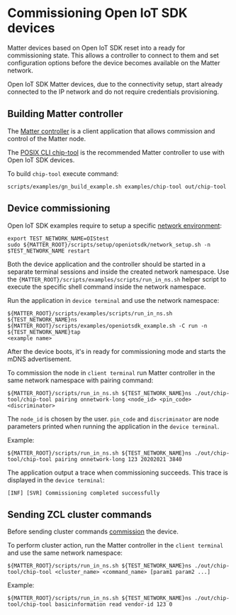 # Commissioning Open IoT SDK devices

Matter devices based on Open IoT SDK reset into a ready for commissioning state.
This allows a controller to connect to them and set configuration options before
the device becomes available on the Matter network.

Open IoT SDK Matter devices, due to the connectivity setup, start already
connected to the IP network and do not require credentials provisioning.

## Building Matter controller

The [Matter controller](../../src/controller/README.md) is a client application
that allows commission and control of the Matter node.

The [POSIX CLI chip-tool](../../examples/chip-tool/README.md) is the recommended
Matter controller to use with Open IoT SDK devices.

To build `chip-tool` execute command:

```
scripts/examples/gn_build_example.sh examples/chip-tool out/chip-tool
```

## Device commissioning

Open IoT SDK examples require to setup a specific
[network environment](./openiotsdk_examples.md#networking-setup):

```
export TEST_NETWORK_NAME=OIStest
sudo ${MATTER_ROOT}/scripts/setup/openiotsdk/network_setup.sh -n $TEST_NETWORK_NAME restart
```

Both the device application and the controller should be started in a separate
terminal sessions and inside the created network namespace. Use the
`{MATTER_ROOT}/scripts/examples/scripts/run_in_ns.sh` helper script to execute
the specific shell command inside the network namespace.

Run the application in `device terminal` and use the network namespace:

```
${MATTER_ROOT}/scripts/examples/scripts/run_in_ns.sh ${TEST_NETWORK_NAME}ns
${MATTER_ROOT}/scripts/examples/openiotsdk_example.sh -C run -n ${TEST_NETWORK_NAME}tap
<example name>
```

After the device boots, it's in ready for commissioning mode and starts the mDNS
advertisement.

To commission the node in `client terminal` run Matter controller in the same
network namespace with pairing command:

```
${MATTER_ROOT}/scripts/run_in_ns.sh ${TEST_NETWORK_NAME}ns ./out/chip-tool/chip-tool pairing onnetwork-long <node_id> <pin_code> <discriminator>
```

The `node_id` is chosen by the user. `pin_code` and `discriminator` are node
parameters printed when running the application in the `device terminal`.

Example:

```
${MATTER_ROOT}/scripts/run_in_ns.sh ${TEST_NETWORK_NAME}ns ./out/chip-tool/chip-tool pairing onnetwork-long 123 20202021 3840
```

The application output a trace when commissioning succeeds. This trace is
displayed in the `device terminal`:

```
[INF] [SVR] Commissioning completed successfully
```

## Sending ZCL cluster commands

Before sending cluster commands [commission](#device-commissioning) the device.

To perform cluster action, run the Matter controller in the `client terminal`
and use the same network namespace:

```
${MATTER_ROOT}/scripts/run_in_ns.sh ${TEST_NETWORK_NAME}ns ./out/chip-tool/chip-tool <cluster_name> <command_name> [param1 param2 ...]
```

Example:

```
${MATTER_ROOT}/scripts/run_in_ns.sh ${TEST_NETWORK_NAME}ns ./out/chip-tool/chip-tool basicinformation read vendor-id 123 0
```
